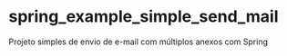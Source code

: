 # spring_example_simple_send_mail
Projeto simples de envio de e-mail com múltiplos anexos com Spring
